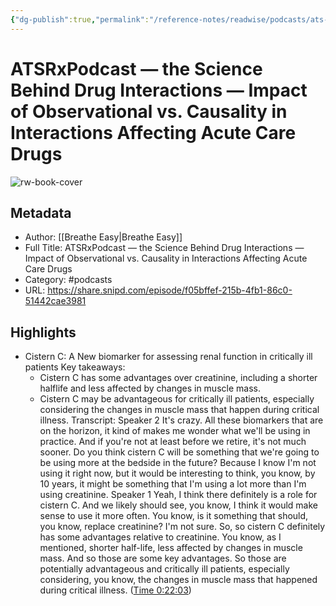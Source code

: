 ```yaml
---
{"dg-publish":true,"permalink":"/reference-notes/readwise/podcasts/ats-rx-podcast-the-science-behind-drug-interactions-impact-of-observational-vs-causality-in-interactions-affecting-acute-care-drugs/"}
---
```


# ATSRxPodcast —  the Science Behind Drug Interactions —  Impact of Observational vs. Causality in Interactions Affecting Acute Care Drugs

![rw-book-cover](https://wsrv.nl/?url=https%3A%2F%2Fimages.transistor.fm%2Ffile%2Ftransistor%2Fimages%2Fshow%2F5115%2Ffull_1613662356-artwork.jpg&w=100&h=100)

## Metadata
- Author: [[Breathe Easy\|Breathe Easy]]
- Full Title: ATSRxPodcast —  the Science Behind Drug Interactions —  Impact of Observational vs. Causality in Interactions Affecting Acute Care Drugs
- Category: #podcasts
- URL: https://share.snipd.com/episode/f05bffef-215b-4fb1-86c0-51442cae3981

## Highlights
- Cistern C: A New biomarker for assessing renal function in critically ill patients
  Key takeaways:
  - Cistern C has some advantages over creatinine, including a shorter halflife and less affected by changes in muscle mass.
  - Cistern C may be advantageous for critically ill patients, especially considering the changes in muscle mass that happen during critical illness.
  Transcript:
  Speaker 2
  It's crazy. All these biomarkers that are on the horizon, it kind of makes me wonder what we'll be using in practice. And if you're not at least before we retire, it's not much sooner. Do you think cistern C will be something that we're going to be using more at the bedside in the future? Because I know I'm not using it right now, but it would be interesting to think, you know, by 10 years, it might be something that I'm using a lot more than I'm using creatinine.
  Speaker 1
  Yeah, I think there definitely is a role for cistern C. And we likely should see, you know, I think it would make sense to use it more often. You know, is it something that should, you know, replace creatinine? I'm not sure. So, so cistern C definitely has some advantages relative to creatinine. You know, as I mentioned, shorter half-life, less affected by changes in muscle mass. And so those are some key advantages. So those are potentially advantageous and critically ill patients, especially considering, you know, the changes in muscle mass that happened during critical illness. ([Time 0:22:03](https://share.snipd.com/snip/6ef208e3-753d-4613-83dc-b0d2437c25e5))
